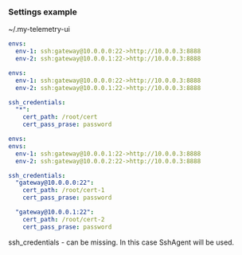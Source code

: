 

### Settings example


~/.my-telemetry-ui



```yaml
envs:
  env-1: ssh:gateway@10.0.0.0:22->http://10.0.0.3:8888
  env-2: ssh:gateway@10.0.0.1:22->http://10.0.0.3:8888
```


```yaml
envs:
  env-1: ssh:gateway@10.0.0.0:22->http://10.0.0.3:8888
  env-2: ssh:gateway@10.0.0.1:22->http://10.0.0.3:8888

ssh_credentials:
  "*":
    cert_path: /root/cert
    cert_pass_prase: password
```


```yaml
envs:
envs:
  env-1: ssh:gateway@10.0.0.1:22->http://10.0.0.3:8888
  env-2: ssh:gateway@10.0.0.2:22->http://10.0.0.3:8888

ssh_credentials:
  "gateway@10.0.0.0:22":
    cert_path: /root/cert-1
    cert_pass_prase: password

  "gateway@10.0.0.1:22":
    cert_path: /root/cert-2
    cert_pass_prase: password
```

ssh_credentials - can be missing. In this case SshAgent will be used.